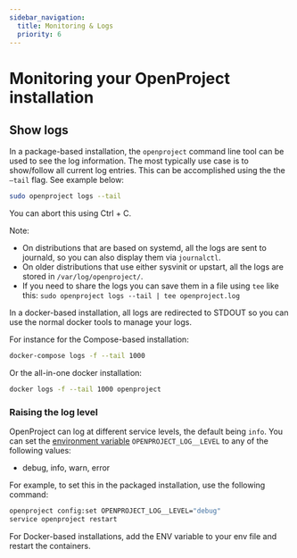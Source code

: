 ```yaml
---
sidebar_navigation:
  title: Monitoring & Logs
  priority: 6
---
```


# Monitoring your OpenProject installation

## Show logs

In a package-based installation, the `openproject` command line tool can be
used to see the log information. The most typically use case is to show/follow
all current log entries. This can be accomplished using the the `–tail` flag.
See example below:

```bash
sudo openproject logs --tail
```

You can abort this using Ctrl + C.

Note:

* On distributions that are based on systemd, all the logs are sent to journald, so you can also display them via `journalctl`.
* On older distributions that use either sysvinit or upstart, all the logs are stored in `/var/log/openproject/`.
* If you need to share the logs you can save them in a file using `tee` like this: `sudo openproject logs --tail | tee openproject.log`

In a docker-based installation, all logs are redirected to STDOUT so you can use the normal docker tools to manage your logs.

For instance for the Compose-based installation:

```bash
docker-compose logs -f --tail 1000
```

Or the all-in-one docker installation:

```bash
docker logs -f --tail 1000 openproject
```

### Raising the log level

OpenProject can log at different service levels, the default being `info`. You can set the [environment variable](../../configuration/environment/#environment-variables) `OPENPROJECT_LOG__LEVEL` to any of the following values:

- debug, info, warn, error

For example, to set this in the packaged installation, use the following command:

```bash
openproject config:set OPENPROJECT_LOG__LEVEL="debug"
service openproject restart
```

For Docker-based installations, add the ENV variable to your env file and restart the containers.
